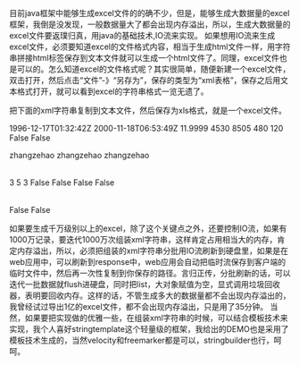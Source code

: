 目前java框架中能够生成excel文件的的确不少，但是，能够生成大数据量的excel框架，我倒是没发现，一般数据量大了都会出现内存溢出，所以，生成大数据量的excel文件要返璞归真，用java的基础技术,IO流来实现。
   如果想用IO流来生成excel文件，必须要知道excel的文件格式内容，相当于生成html文件一样，用字符串拼接html标签保存到文本文件就可以生成一个html文件了。同理，excel文件也是可以的。怎么知道excel的文件格式呢？其实很简单，随便新建一个excel文件，双击打开，然后点击“文件”-》“另存为”，保存的类型为“xml表格”，保存之后用文本格式打开，就可以看到excel的字符串格式一览无遗了。

把下面的xml字符串复制到文本文件，然后保存为xls格式，就是一个excel文件。

<?xml version="1.0"?>
<?mso-application progid="Excel.Sheet"?>
<Workbook xmlns="urn:schemas-microsoft-com:office:spreadsheet"
xmlns:o="urn:schemas-microsoft-com:office:office"
xmlns:x="urn:schemas-microsoft-com:office:excel"
xmlns:ss="urn:schemas-microsoft-com:office:spreadsheet"
xmlns:html="http://www.w3.org/TR/REC-html40">
<DocumentProperties xmlns="urn:schemas-microsoft-com:office:office">
  <Created>1996-12-17T01:32:42Z</Created>
  <LastSaved>2000-11-18T06:53:49Z</LastSaved>
  <Version>11.9999</Version>
</DocumentProperties>
<OfficeDocumentSettings xmlns="urn:schemas-microsoft-com:office:office">
  <RemovePersonalInformation/>
</OfficeDocumentSettings>
<ExcelWorkbook xmlns="urn:schemas-microsoft-com:office:excel">
  <WindowHeight>4530</WindowHeight>
  <WindowWidth>8505</WindowWidth>
  <WindowTopX>480</WindowTopX>
  <WindowTopY>120</WindowTopY>
  <AcceptLabelsInFormulas/>
  <ProtectStructure>False</ProtectStructure>
  <ProtectWindows>False</ProtectWindows>
</ExcelWorkbook>
<Styles>
  <Style ss:ID="Default" ss:Name="Normal">
   <Alignment ss:Vertical="Bottom"/>
   <Borders/>
   <Font ss:FontName="宋体" x:CharSet="134" ss:Size="12"/>
   <Interior/>
   <NumberFormat/>
   <Protection/>
  </Style>
</Styles>
<Worksheet ss:Name="Sheet1">
  <Table ss:ExpandedColumnCount="2" ss:ExpandedRowCount="2" x:FullColumns="1"
   x:FullRows="1" ss:DefaultColumnWidth="54" ss:DefaultRowHeight="14.25">
   <Column ss:AutoFitWidth="0" ss:Width="73.5"/>
   <Row>
    <Cell><Data ss:Type="String">zhangzehao</Data></Cell>
    <Cell><Data ss:Type="String">zhangzehao</Data></Cell>
   </Row>
   <Row>
    <Cell><Data ss:Type="String">zhangzehao</Data></Cell>
   </Row>
  </Table>
  <WorksheetOptions xmlns="urn:schemas-microsoft-com:office:excel">
   <Selected/>
   <Panes>
    <Pane>
     <Number>3</Number>
     <ActiveRow>5</ActiveRow>
     <ActiveCol>3</ActiveCol>
    </Pane>
   </Panes>
   <ProtectObjects>False</ProtectObjects>
   <ProtectScenarios>False</ProtectScenarios>
  </WorksheetOptions>
</Worksheet>
<Worksheet ss:Name="Sheet2">
  <Table ss:ExpandedColumnCount="0" ss:ExpandedRowCount="0" x:FullColumns="1"
   x:FullRows="1" ss:DefaultColumnWidth="54" ss:DefaultRowHeight="14.25"/>
  <WorksheetOptions xmlns="urn:schemas-microsoft-com:office:excel">
   <ProtectObjects>False</ProtectObjects>
   <ProtectScenarios>False</ProtectScenarios>
  </WorksheetOptions>
</Worksheet>
<Worksheet ss:Name="Sheet3">
  <Table ss:ExpandedColumnCount="0" ss:ExpandedRowCount="0" x:FullColumns="1"
   x:FullRows="1" ss:DefaultColumnWidth="54" ss:DefaultRowHeight="14.25"/>
  <WorksheetOptions xmlns="urn:schemas-microsoft-com:office:excel">
   <ProtectObjects>False</ProtectObjects>
   <ProtectScenarios>False</ProtectScenarios>
  </WorksheetOptions>
</Worksheet>
</Workbook>

如果要生成千万级别以上的excel，除了这个关键点之外，还要控制IO流，如果有1000万记录，要迭代1000万次组装xml字符串，这样肯定占用相当大的内存，肯定内存溢出，所以，必须把组装的xml字符串分批用IO流刷新到硬盘里，如果是在web应用中，可以刷新到response中，web应用会自动把临时流保存到客户端的临时文件中，然后再一次性复制到你保存的路径。言归正传，分批刷新的话，可以迭代一批数据就flush进硬盘，同时把list，大对象赋值为空，显式调用垃圾回收器，表明要回收内存。这样的话，不管生成多大的数据量都不会出现内存溢出的，我曾经试过导出1亿的excel文件，都不会出现内存溢出，只是用了35分钟。
  当然，如果要把实现做的优雅一些，在组装xml字符串的时候，可以结合模板技术来实现，我个人喜好stringtemplate这个轻量级的框架，我给出的DEMO也是采用了模板技术生成的，当然velocity和freemarker都是可以，stringbuilder也行，呵呵。
